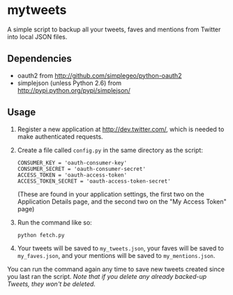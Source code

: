 mytweets
========

A simple script to backup all your tweets, faves and mentions from Twitter into local JSON
files.

Dependencies
------------

* oauth2 from http://github.com/simplegeo/python-oauth2
* simplejson (unless Python 2.6) from http://pypi.python.org/pypi/simplejson/

Usage
-----

1.  Register a new application at http://dev.twitter.com/, which is needed to make
    authenticated requests.

2.  Create a file called `config.py` in the same directory as the script:

        CONSUMER_KEY = 'oauth-consumer-key'
        CONSUMER_SECRET = 'oauth-consumer-secret'
        ACCESS_TOKEN = 'oauth-access-token'
        ACCESS_TOKEN_SECRET = 'oauth-access-token-secret'

    (These are found in your application settings, the first two on the Application
    Details page, and the second two on the "My Access Token" page)

3.  Run the command like so:
    
        python fetch.py

4. Your tweets will be saved to `my_tweets.json`, your faves will be saved to
   `my_faves.json`, and your mentions will be saved to `my_mentions.json`.

You can run the command again any time to save new tweets created since you 
last ran the script. *Note that if you delete any already backed-up Tweets, they won't be
deleted.*
